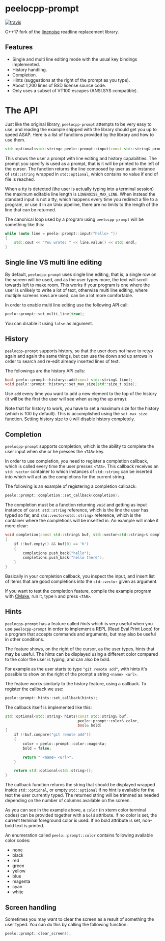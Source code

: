 # peelocpp-prompt

[![travis][travis-image]][travis-url]

C++17 fork of the [linenoise] readline replacement library.

[linenoise]: https://github.com/antirez/linenoise

## Features

* Single and multi line editing mode with the usual key bindings implemented.
* History handling.
* Completion.
* Hints (suggestions at the right of the prompt as you type).
* About 1,200 lines of BSD license source code.
* Only uses a subset of VT100 escapes (ANSI.SYS compatible).

# The API

Just like the original library, `peelocpp-prompt` attempts to be very easy to
use, and reading the example shipped with the library should get you up to
speed ASAP. Here is a list of functions provided by the library and how to use
them.

```cpp
std::optional<std::string> peelo::prompt::input(const std::string& prompt);
```

This shows the user a prompt with line editing and history capabilities. The
prompt you specify is used as a prompt, that is it will be printed to the left
of the cursor. The function returns the line composed by user as an instance of
`std::string` wrapped in `std::optional`, which contains no value if end of
file is reached.

When a tty is detected (the user is actually typing into a terminal session)
the maximum editable line length is `LINENOISE_MAX_LINE`. When instead the
standard input is not a tty, which happens every time you redirect a file
to a program, or use it in an Unix pipeline, there are no limits to the
length of the line that can be returned.

The canonical loop used by a program using `peelocpp-prompt` will be something
like this:

```cpp
while (auto line = peelo::prompt::input("hello> "))
{
    std::cout << "You wrote: " << line.value() << std::endl;
}
```

## Single line VS multi line editing

By default, `peelocpp-prompt` uses single line editing, that is, a single row
on the screen will be used, and as the user types more, the text will scroll
towards left to make room. This works if your program is one where the user is
unlikely to write a lot of text, otherwise multi line editing, where multiple
screens rows are used, can be a lot more comfortable.

In order to enable multi line editing use the following API call:

```cpp
peelo::prompt::set_multi_line(true);
```

You can disable it using `false` as argument.

## History

`peelocpp-prompt` supports history, so that the user does not have to retyp
again and again the same things, but can use the down and up arrows in order to
search and re-edit already inserted lines of text.

The followings are the history API calls:

```cpp
bool peelo::prompt::history::add(const std::string& line);
void peelo::prompt::history::set_max_size(std::size_t size);
```

Use `add` every time you want to add a new element to the top of the history
(it will be the first the user will see when using the up array).

Note that for history to work, you have to set a maximum size for the history
(which is 100 by default). This is accomplished using the `set_max_size`
function. Setting history size to `0` will disable history completely.

## Completion

`peelocpp-prompt` supports completion, which is the ability to complete the
user input when she or he presses the `<TAB>` key.

In order to use completion, you need to register a completion callback, which
is called every time the user presses `<TAB>`. This callback receives an
`std::vector` container to which instances of `std::string` can be inserted
into which will act as the completions for the current string.

The following is an example of registering a completion callback:

```cpp
peelo::prompt::completion::set_callback(completion);
```

The completion must be a function returning `void` and getting as input
instance of `const std::string` reference, which is the line the user has typed
so far, and `std::vector<std::string>` reference, which is the container where
the completions will be inserted in. An example will make it more clear:

```cpp
void completion(const std::string& buf, std::vector<std::string>& completions)
{
    if (!buf.empty() && buf[0] == 'h')
    {
        completions.push_back("hello");
        completions.push_back("hello there");
    }
}
```

Basically in your completion callback, you inspect the input, and insert list
of items that are good completions into the `std::vector` given as argument.

If you want to test the completion feature, compile the example program with
[CMake], run it, type `h` and press `<TAB>`.

[CMake]: https://cmake.org

## Hints

`peelocpp-prompt` has a feature called *hints* which is very useful when you
use `peelocpp-prompt` in order to implement a REPL (Read Eval Print Loop) for
a program that accepts commands and arguments, but may also be useful in other
conditions.

The feature shows, on the right of the cursor, as the user types, hints that
may be useful. The hints can be displayed using a different color compared
to the color the user is typing, and can also be bold.

For example as the user starts to type `"git remote add"`, with hints it's
possible to show on the right of the prompt a string `<name> <url>`.

The feature works similarly to the history feature, using a callback. To
register the callback we use:

```cpp
peelo::prompt::hints::set_callback(hints);
```

The callback itself is implemented like this:

```cpp
std::optional<std::string> hints(const std::string& buf,
                                 peelo::prompt::color& color,
                                 bool& bold)
{
    if (!buf.compare("git remote add"))
    {
        color = peelo::prompt::color::magenta;
        bold = false;

        return " <name> <url>";
    }

    return std::optional<std::string>();
}
```

The callback function returns the string that should be displayed wrapped
inside `std::optional`, or empty `std::optional` if no hint is available for
the text the user currently typed. The returned string will be trimmed as
needed depending on the number of columns available on the screen.

As you can see in the example above, a `color` (in xterm color terminal codes)
can be provided together with a `bold` attribute. If no color is set, the
current terminal foreground color is used. If no bold attribute is set,
non-bold text is printed.

An enumeration called `peelo::prompt::color` contains following available color
codes:

- none
- black
- red
- green
- yellow
- blue
- magenta
- cyan
- white

## Screen handling

Sometimes you may want to clear the screen as a result of something the
user typed. You can do this by calling the following function:

```cpp
peelo::prompt::clear_screen();
```

[travis-image]: https://travis-ci.com/peelonet/peelocpp-prompt.svg?branch=master
[travis-url]: https://travis-ci.com/peelonet/peelocpp-prompt
